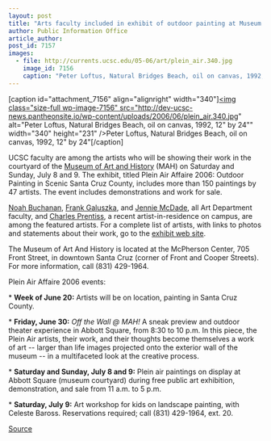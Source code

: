 ```yaml
---
layout: post
title: "Arts faculty included in exhibit of outdoor painting at Museum of Art and History"
author: Public Information Office
article_author: 
post_id: 7157
images:
  - file: http://currents.ucsc.edu/05-06/art/plein_air.340.jpg
    image_id: 7156
    caption: "Peter Loftus, Natural Bridges Beach, oil on canvas, 1992, 12' by 24'"
---
```


[caption id="attachment_7156" align="alignright" width="340"]<a href="http://dev-ucsc-news.pantheonsite.io/wp-content/uploads/2006/06/plein_air.340.jpg"><img class="size-full wp-image-7156" src="http://dev-ucsc-news.pantheonsite.io/wp-content/uploads/2006/06/plein_air.340.jpg" alt="Peter Loftus, Natural Bridges Beach, oil on canvas, 1992, 12" by 24"" width="340" height="231" /></a>Peter Loftus, Natural Bridges Beach, oil on canvas, 1992, 12" by 24"[/caption]
<a name="content" id="content"></a>
<p>
  UCSC faculty are among the artists who will be showing their work in the courtyard of the <a href="http://www.santacruzmah.org/">Museum of Art and History</a> (MAH) on Saturday and Sunday, July 8 and 9. The exhibit, titled Plein Air Affaire 2006: Outdoor Painting in Scenic Santa Cruz County, includes more than 150 paintings by 47 artists. The event includes demonstrations and work for sale.
</p>
<p>
  <a href="http://www.santacruzmah.org/PleinAirAffaire-FatenMansour/PleinAirAffaire-FatenMansour/NoahBuchanan.htm">Noah Buchanan</a>, <a href="http://www.santacruzmah.org/PleinAirAffaire-FatenMansour/PleinAirAffaire-FatenMansour/FrankGaluszka.htm">Frank Galuszka</a>, and <a href="http://www.santacruzmah.org/PleinAirAffaire-FatenMansour/PleinAirAffaire-FatenMansour/JennieMcDade.htm">Jennie McDade</a>, all Art Department faculty, and <a href="http://www.santacruzmah.org/PleinAirAffaire-FatenMansour/PleinAirAffaire-FatenMansour/CharlesPrentiss.htm">Charles Prentiss</a>, a recent artist-in-residence on campus, are among the featured artists. For a complete list of artists, with links to photos and statements about their work, go to the <a href="http://www.santacruzmah.org/PleinAirAffaire-FatenMansour/PleinAirAffaire-FatenMansour/PAINDEX.html">exhibit web site</a>.
</p>
<p>
  The Museum of Art And History is located at the McPherson Center, 705 Front Street, in downtown Santa Cruz (corner of Front and Cooper Streets). For more information, call (831) 429-1964.
</p>
<p>
  Plein Air Affaire 2006 events:
</p>
<p>
  * <b>Week of June 20:</b> Artists will be on location, painting in Santa Cruz County.
</p>
<p>
  * <b>Friday, June 30:</b> <i>Off the Wall @ MAH!</i> A sneak preview and outdoor theater experience in Abbott Square, from 8:30 to 10 p.m. In this piece, the Plein Air artists, their work, and their thoughts become themselves a work of art -- larger than life images projected onto the exterior wall of the museum -- in a multifaceted look at the creative process.
</p>
<p>
  * <b>Saturday and Sunday, July 8 and 9:</b> Plein air paintings on display at Abbott Square (museum courtyard) during free public art exhibition, demonstration, and sale from 11 a.m. to 5 p.m.
</p>
<p>
  * <b>Saturday, July 9:</b> Art workshop for kids on landscape painting, with Celeste Baross. Reservations required; call (831) 429-1964, ext. 20.<br>
</p>
<p><a href="http://www1.ucsc.edu/currents/05-06/06-19/brief-exhibit.asp" title="Permalink to brief-exhibit">Source</a></p>
